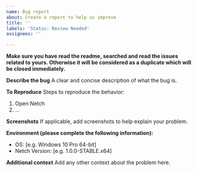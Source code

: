 ```yaml
---
name: Bug report
about: Create a report to help us improve
title: ''
labels: 'Status: Review Needed'
assignees: ''

---
```


**Make sure you have read the readme, searched and read the issues related to yours. Otherwise it will be considered as a duplicate which will be closed immediately.**

**Describe the bug**
A clear and concise description of what the bug is.

**To Reproduce**
Steps to reproduce the behavior:
1. Open Netch
2. ...

**Screenshots**
If applicable, add screenshots to help explain your problem.

**Environment (please complete the following information):**
 - OS: [e.g. Windows 10 Pro 64-bit]
 - Netch Version: [e.g. 1.0.0-STABLE.x64]

**Additional context**
Add any other context about the problem here.
